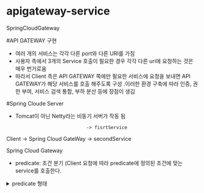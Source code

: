 # apigateway-service
SpringCloudGateway

#API GATEWAY 구현 
- 여러 개의 서비스는 각각 다른 port와 다른 URI를 가짐
- 사용자 측에서 3개의 Service 호출이 필요한 경우 각각 다른 uri에 요청하는 것은 매우 번거로움 
- 따라서 Client 측은 API GATEWAY 쪽에만 필요한 서비스에 요청을 보내면 API GATEWAY가 해당 서비스를 호출 해주도록 구성 
  .이러한 환경 구축에 따라 인증, 권한 부여, 서비스 검색 통합, 부하 분산 등에 장점이 생김 
  
#Spring Cloude Server 
- Tomcat이 아닌 Netty라는 비동기 서버가 작동 됨


                                -> fisrtService
Client -> Spring Cloud GateWay 
                                -> secondService
                                
Spring Cloud Gateway 
  - predicate: 조건 분기 (Client 요청에 따라 predicate에 정의된 조건에 맞는 service를 호출한다. 
  <details>
  <summary>predicate 형태</summary>
  <pre>
  <code>
  {
  spring:
   application:
     name: apigateway-service
   cloud:
     gateway:
       routes:
         - id: first-service
           uri: http://localhost:8081/
           predicates:
             - Path=/first-service/**
         - id: second-service
           uri: http://localhost:8082/
           predicates:
             - Path=/second-service/**
  }
  </code>
  </pre>
  
  </details>
  
   




